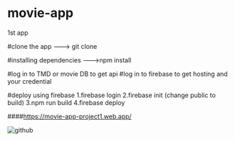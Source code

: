 # movie-app
1st app

#clone the app
---> git clone <linK>

#installing dependencies
--->npm install

#log in to TMD or movie DB to get api
#log in to firebase to get hosting and your credential

#deploy using firebase
1.firebase login
2.firebase init
(change public to build)
3.npm run build
4.firebase deploy



####https://movie-app-project1.web.app/

![github](https://user-images.githubusercontent.com/75755882/116940379-8e647a00-ac76-11eb-9acc-8a9061eb3fe1.png)


